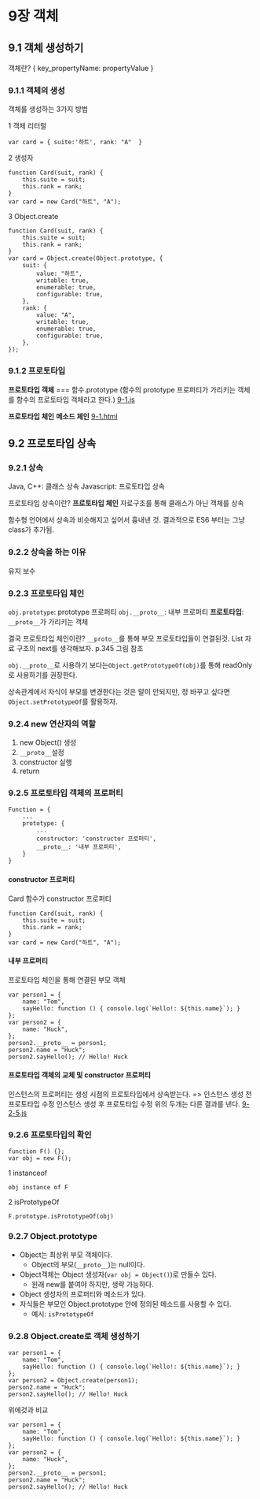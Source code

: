 # 9장 객체

## 9.1 객체 생성하기

객체란? { key_propertyName: propertyValue }

### 9.1.1 객체의 생성

객체를 생성하는 3가지 방법

1 객체 리터럴

```JS
var card = { suite:'하트', rank: "A"  }
```

2 생성자

```JS
function Card(suit, rank) {
    this.suite = suit;
    this.rank = rank;
}
var card = new Card("하트", "A");
```

3 Object.create

```JS
function Card(suit, rank) {
    this.suite = suit;
    this.rank = rank;
}
var card = Object.create(Object.prototype, {
    suit: {
        value: "하트",
        writable: true,
        enumerable: true,
        configurable: true,
    },
    rank: {
        value: "A",
        writable: true,
        enumerable: true,
        configurable: true,
    },
});
```

### 9.1.2 프로토타입

**프로토타입 객체** === 함수.prototype
(함수의 prototype 프로퍼티가 가리키는 객체를 함수의 프로토타입 객체라고 한다.)
[9-1.js](src/ch09/9-1.js)

**프로토타입 체인**
**메소드 체인**
[9-1.html](src/ch09/9-1.html)

## 9.2 프로토타입 상속

### 9.2.1 상속

Java, C++: 클래스 상속
Javascript: 프로토타입 상속

프로토타입 상속이란?
**프로토타입 체인** 자료구조를 통해 클래스가 아닌 객체를 상속

함수형 언어에서 상속과 비슷해지고 싶어서 흉내낸 것.
결과적으로 ES6 부터는 그냥 class가 추가됨.

### 9.2.2 상속을 하는 이유

유지 보수

### 9.2.3 프로토타입 체인

`obj.prototype`: prototype 프로퍼티
`obj.__proto__`: 내부 프로퍼티
**프로토타입**: `__proto__`가 가리키는 객체

결국 프로토타입 체인이란?
`__proto__`를 통해 부모 프로토타입들이 연결된것.
List 자료 구조의 next를 생각해보자.
p.345 그림 참조

`obj.__proto__`로 사용하기 보다는`Object.getPrototypeOf(obj)`를 통해 readOnly로 사용하기를 권장한다.

상속관계에서 자식이 부모를 변경한다는 것은 말이 안되지만, 정 바꾸고 싶다면 `Object.setPrototypeOf`를 활용하자.

### 9.2.4 new 연산자의 역할

1. new Object() 생성
2. `__proto__`설정
3. constructor 실행
4. return

### 9.2.5 프로토타입 객체의 프로퍼티

``` JS
Function = {
    ...
    prototype: {
        ...
        constructor: 'constructor 프로퍼티',
        __proto__: '내부 프로퍼티',
    }
}
```

#### constructor 프로퍼티

Card 함수가 constructor 프로퍼티

```JS
function Card(suit, rank) {
    this.suite = suit;
    this.rank = rank;
}
var card = new Card("하트", "A");
```

#### 내부 프로퍼티

프로토타입 체인을 통해 연결된 부모 객체

``` JS
var person1 = {
    name: "Tom",
    sayHello: function () { console.log(`Hello!: ${this.name}`); }
};
var person2 = {
    name: "Huck",
};
person2.__proto__ = person1;
person2.name = "Huck";
person2.sayHello(); // Hello! Huck
```

#### 프로토타입 객체의 교체 및 constructor 프로퍼티

인스턴스의 프로퍼티는 생성 시점의 프로토타입에서 상속받는다.
=>
인스턴스 생성 전 프로토타입 수정
인스턴스 생성 후 프로토타입 수정
위의 두개는 다른 결과를 낸다.
[9-2-5.js](src/ch09/9-2-5.js)

### 9.2.6 프로토타입의 확인

```JS
function F() {};
var obj = new F();
```

1 instanceof

```JS
obj instance of F
```

2 isPrototypeOf

```JS
F.prototype.isPrototypeOf(obj)
```

### 9.2.7 Object.prototype

- Object는 최상위 부모 객체이다.
  - Object의 부모(`__proto__`)는 null이다.
- Object객체는 Object 생성자(`var obj = Object()`)로 만들수 있다.
  - 원래 new를 붙여야 하지만, 생략 가능하다.
- Object 생성자의 프로퍼티와 메소드가 있다.
- 자식들은 부모인 Object.prototype 안에 정의된 메소드를 사용할 수 있다.
  - 예시: `isPrototypeOf`


### 9.2.8 Object.create로 객체 생성하기

``` JS
var person1 = {
    name: "Tom",
    sayHello: function () { console.log(`Hello!: ${this.name}`); }
};
var person2 = Object.create(person1);
person2.name = "Huck";
person2.sayHello(); // Hello! Huck
```

위에것과 비교

``` JS
var person1 = {
    name: "Tom",
    sayHello: function () { console.log(`Hello!: ${this.name}`); }
};
var person2 = {
    name: "Huck",
};
person2.__proto__ = person1;
person2.name = "Huck";
person2.sayHello(); // Hello! Huck
```
